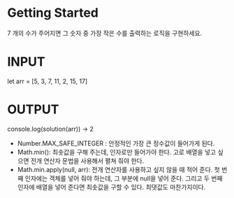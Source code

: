 # Getting Started

7 개의 수가 주어지면 그 숫자 중 가장 작은 수를 출력하는 로직을 구현하세요.

# INPUT

let arr = [5, 3, 7, 11, 2, 15, 17]

# OUTPUT

console.log(solution(arr)) -> 2

- Number.MAX_SAFE_INTEGER : 안정적인 가장 큰 정수값이 들어가게 된다.
- Math.min(): 최솟값을 구해 주는데, 인자로만 들어가야 한다. 고로 배열을 넣고 싶으면 전개 연산자 문법을 사용해서 펼쳐 줘야 한다.
- Math.min.apply(null, arr): 전개 연산자를 사용하고 싶지 않을 때 적어 준다. 첫 번째 인자에는 객체를 넣어 줘야 하는데, 그 부분에 null을 넣어 준다. 그리고 두 번째 인자에 배열을 넣어 준다면 최솟값을 구할 수 있다. 최댓값도 마찬가지이다.
